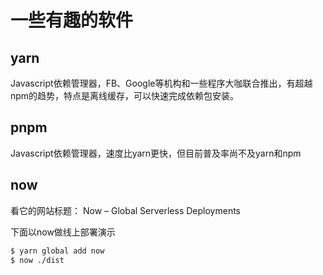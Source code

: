 # 一些有趣的软件

## yarn

Javascript依赖管理器，FB、Google等机构和一些程序大咖联合推出，有超越npm的趋势，特点是离线缓存，可以快速完成依赖包安装。

## pnpm

Javascript依赖管理器，速度比yarn更快，但目前普及率尚不及yarn和npm

## now

看它的网站标题：
Now – Global Serverless Deployments

下面以now做线上部署演示
```bash
$ yarn global add now
$ now ./dist
```